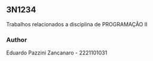 ## 3N1234
Trabalhos relacionados a disciplina de PROGRAMAÇÃO II

### Author
Eduardo Pazzini Zancanaro - 2221101031